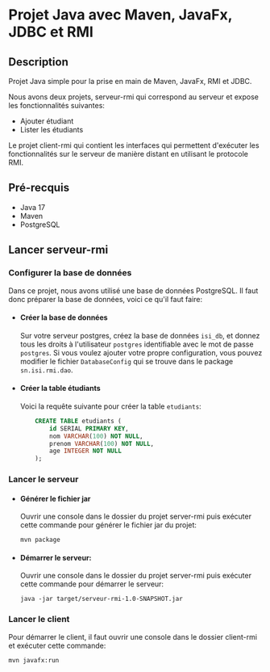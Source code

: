 # Projet Java avec Maven, JavaFx, JDBC et RMI

## Description

Projet Java simple pour la prise en main de Maven, JavaFx, RMI et JDBC. 

Nous avons deux projets, serveur-rmi qui correspond au serveur et expose les fonctionnalités suivantes:
- Ajouter étudiant
- Lister les étudiants

Le projet client-rmi qui contient les interfaces qui permettent d'exécuter les fonctionnalités sur le serveur de manière distant en utilisant le protocole RMI.

## Pré-recquis
- Java 17
- Maven
- PostgreSQL

## Lancer serveur-rmi

### Configurer la base de données

Dans ce projet, nous avons utilisé une base de données PostgreSQL. Il faut donc préparer la base de données, voici ce qu'il faut faire:

- #### Créer la base de données
    Sur votre serveur postgres, créez la base de données ```isi_db```, et donnez tous les droits à l'utilisateur ```postgres``` identifiable avec le mot de passe ```postgres```. Si vous voulez ajouter votre propre configuration, vous pouvez modifier le fichier ```DatabaseConfig``` qui se trouve dans le package ```sn.isi.rmi.dao```.

- #### Créer la table étudiants
    Voici la requête suivante pour créer la table ```etudiants```:

    ```sql
        CREATE TABLE etudiants (
            id SERIAL PRIMARY KEY,
            nom VARCHAR(100) NOT NULL,
            prenom VARCHAR(100) NOT NULL,
            age INTEGER NOT NULL
        );
    ```

### Lancer le serveur

- #### Générer le fichier jar
    Ouvrir une console dans le dossier du projet server-rmi puis exécuter cette commande pour générer le fichier jar du projet:

    ```mvn package```

- #### Démarrer le serveur:
    Ouvrir une console dans le dossier du projet server-rmi puis exécuter cette commande pour démarrer le serveur:

    ```java -jar target/serveur-rmi-1.0-SNAPSHOT.jar```

### Lancer le client    
Pour démarrer le client, il faut ouvrir une console dans le dossier client-rmi et exécuter cette commande:

```mvn javafx:run```
